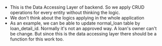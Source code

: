 - This is the Data Accessing Layer of backend. So we apply CRUD operations for every entity without thinking the logic.
- We don't think about the logics applying in the whole application
- As an example, we can be able to update normal_loan table by loan_detail_id. Normally it's not an approved way. A loan's owner can't be change. But since this is the data accessing layer there should be a function for this work too.